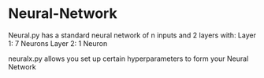 # Neural-Network
Neural.py has a standard neural network of n inputs and 2 layers with:
Layer 1: 7 Neurons
Layer 2: 1 Neuron

neuralx.py allows you set up certain hyperparameters to form your Neural Network
